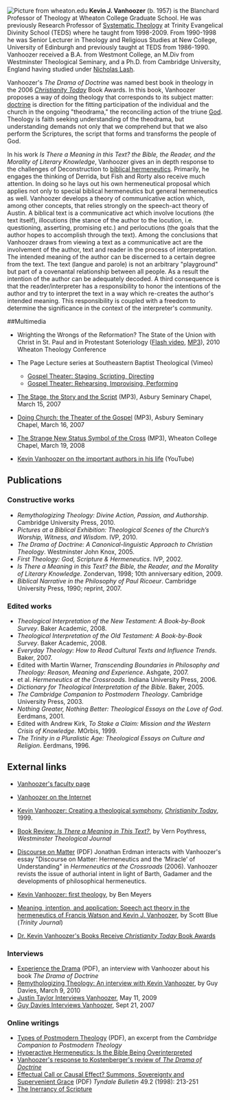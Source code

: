 ![Picture from wheaton.edu](http://www.wheaton.edu/~/media/Images/Faculty%20Images/V/vanhoozer-kevin-fprof.jpg?&mw=168)
**Kevin J. Vanhoozer** (b. 1957) is the Blanchard Professor of
Theology at Wheaton College Graduate School. He was previously
Research Professor of
[Systematic Theology](Systematic_Theology "Systematic Theology") at
Trinity Evangelical Divinity School (TEDS) where he taught from
1998-2009. From 1990-1998 he was Senior Lecturer in Theology and
Religious Studies at New College, University of Edinburgh and
previously taught at TEDS from 1986-1990. Vanhoozer received a B.A.
from Westmont College, an M.Div from Westminster Theological
Seminary, and a Ph.D. from Cambridge University, England having
studied under
[Nicholas Lash](http://en.wikipedia.org/wiki/Nicholas_Langrishe_Alleyne_Lash "w:Nicholas Langrishe Alleyne Lash").

Vanhoozer's *The Drama of Doctrine* was named best book in theology
in the 2006
*[Christianity Today](Christianity_Today "Christianity Today")*
Book Awards. In this book, Vanhoozer proposes a way of doing
theology that corresponds to its subject matter:
[doctrine](Doctrine "Doctrine") is direction for the fitting
participation of the individual and the church in the ongoing
"theodrama," the reconciling action of the triune [God](God "God").
Theology is faith seeking understanding of the theodrama, but
understanding demands not only that we comprehend but that we also
perform the Scriptures, the script that forms and transforms the
people of God.

In his work
*Is There a Meaning in this Text? the Bible, the Reader, and the Morality of Literary Knowledge*,
Vanhoozer gives an in depth response to the challenges of
Deconstruction to
[biblical hermeneutics](Hermeneutics "Hermeneutics"). Primarily, he
engages the thinking of Derrida, but Fish and Rorty also receive
much attention. In doing so he lays out his own hermeneutical
proposal which applies not only to special biblical hermeneutics
but general hermeneutics as well. Vanhoozer develops a theory of
communicative action which, among other concepts, that relies
strongly on the speech-act theory of Austin. A biblical text is a
communicative act which involve locutions (the text itself),
illocutions (the stance of the author to the locution, i.e.
questioning, asserting, promising etc.) and perlocutions (the goals
that the author hopes to accomplish through the text). Among the
conclusions that Vanhoozer draws from viewing a text as a
communicative act are the involvement of the author, text and
reader in the process of interpretation. The intended meaning of
the author can be discerned to a certain degree from the text. The
text (langue and parole) is not an arbitrary "playground" but part
of a covenantal relationship between all people. As a result the
intention of the author can be adequately decoded. A third
consequence is that the reader/interpreter has a responsibility to
honor the intentions of the author and try to interpret the text in
a way which re-creates the author's intended meaning. This
responsibility is coupled with a freedom to determine the
significance in the context of the interpreter's community.

##Multimedia

-   Wrighting the Wrongs of the Reformation? The State of the Union
    with Christ in St. Paul and in Protestant Soteriology
    ([Flash video](http://www.wheaton.edu/media/BITH/100417Vanhoozer.html),
    [MP3](http://espace.wheaton.edu/media/wetn/BITH/mp3/100417Vanhoozer.mp3)),
    2010 Wheaton Theology Conference
-   The Page Lecture series at Southeastern Baptist Theological
    (Vimeo)
    -   [Gospel Theater: Staging, Scripting, Directing](http://vimeo.com/7542727)
    -   [Gospel Theater: Rehearsing, Improvising, Performing](http://vimeo.com/7559499)

-   [The Stage, the Story and the Script](http://media.asburyseminary.edu/audio/chapels/kentucky/2007spring/03152007-hi.mp3)
    (MP3), Asbury Seminary Chapel, March 15, 2007
-   [Doing Church: the Theater of the Gospel](http://media.asburyseminary.edu/audio/chapels/kentucky/2007spring/03162007-hi.mp3)
    (MP3), Asbury Seminary Chapel, March 16, 2007
-   [The Strange New Status Symbol of the Cross](http://adam.wheaton.edu/wetn-mp3/chap07-08/vanhoozer080319.mp3)
    (MP3), Wheaton College Chapel, March 19, 2008
-   [Kevin Vanhoozer on the important authors in his life](http://www.youtube.com/watch?v=hbJ1LuD8DXo)
    (YouTube)

## Publications

### Constructive works

-   *Remythologizing Theology: Divine Action, Passion, and Authorship*.
    Cambridge University Press, 2010.
-   *Pictures at a Biblical Exhibition: Theological Scenes of the Church’s Worship, Witness, and Wisdom*.
    IVP, 2010.
-   *The Drama of Doctrine: A Canonical-linguistic Approach to Christian Theology*.
    Westminster John Knox, 2005.
-   *First Theology: God, Scripture & Hermeneutics*. IVP, 2002.
-   *Is There a Meaning in this Text? the Bible, the Reader, and the Morality of Literary Knowledge*.
    Zondervan, 1998; 10th anniversary edition, 2009.
-   *Biblical Narrative in the Philosophy of Paul Ricoeur*.
    Cambridge University Press, 1990; reprint, 2007.

### Edited works

-   *Theological Interpretation of the New Testament: A Book-by-Book Survey*.
    Baker Academic, 2008.
-   *Theological Interpretation of the Old Testament: A Book-by-Book Survey*.
    Baker Academic, 2008.
-   *Everyday Theology: How to Read Cultural Texts and Influence Trends*.
    Baker, 2007.
-   Edited with Martin Warner,
    *Transcending Boundaries in Philosophy and Theology: Reason, Meaning and Experience*.
    Ashgate, 2007.
-   et al. *Hermeneutics at the Crossroads*. Indiana University
    Press, 2006.
-   *Dictionary for Theological Interpretation of the Bible*.
    Baker, 2005.
-   *The Cambridge Companion to Postmodern Theology*. Cambridge
    University Press, 2003.
-   *Nothing Greater, Nothing Better: Theological Essays on the Love of God*.
    Eerdmans, 2001.
-   Edited with Andrew Kirk,
    *To Stake a Claim: Mission and the Western Crisis of Knowledge*.
    MOrbis, 1999.
-   *The Trinity in a Pluralistic Age: Theological Essays on Culture and Religion*.
    Eerdmans, 1996.

## External links

-   [Vanhoozer's faculty page](http://www.wheaton.edu/Theology/faculty/vanhoozer/index.html)

-   [Vanhoozer on the Internet](http://achorusofehoes.wordpress.com/2010/08/10/vanhoozer-on-the-net/)

-   [Kevin Vanhoozer: Creating a theological symphony](http://www.ctlibrary.com/ct/1999/february8/9t2038.html),
    *[Christianity Today](Christianity_Today "Christianity Today")*,
    1999.
-   [Book Review: *Is There a Meaning in This Text?*](http://www.frame-poythress.org/poythress_articles/1999ReviewVanhoozer.htm),
    by Vern Poythress, *Westminster Theological Journal*
-   [Discourse on Matter](http://docs.google.com/viewer?url=http://erdman31.googlepages.com/Review-Vanhoozer-DiscourseonMatter.pdf)
    (PDF) Jonathan Erdman interacts with Vanhoozer's essay "Discourse
    on Matter: Hermeneutics and the ‘Miracle’ of Understanding" in
    *Hermeneutics at the Crossroads* (2006). Vanhoozer revists the
    issue of authorial intent in light of Barth, Gadamer and the
    developments of philosophical hermeneutics.
-   [Kevin Vanhoozer: first theology](http://faith-theology.blogspot.com/2006/10/kevin-vanhoozer-first-theology.html),
    by Ben Meyers
-   [Meaning, intention, and application: Speech act theory in the hermeneutics of Francis Watson and Kevin J. Vanhoozer](http://www.findarticles.com/p/articles/mi_qa3803/is_200210/ai_n9099312),
    by Scott Blue (*Trinity Journal*)
-   [Dr. Kevin Vanhoozer's Books Receive *Christianity Today* Book Awards](http://www.tiu.edu/tiu/newsCT2006bookawards)

### Interviews

-   [Experience the Drama](http://docs.google.com/viewer?url=http://www.tiu.edu/files/tiu/trinitymagazine/drama06.pdf)
    (PDF), an interview with Vanhoozer about his book
    *The Drama of Doctrine*
-   [Remythologizing Theology: An interview with Kevin Vanhoozer](http://exiledpreacher.blogspot.com/2010/03/remythologizing-theology-interview-with.html),
    by Guy Davies, March 9, 2010
-   [Justin Taylor Interviews Vanhoozer](http://theologica.blogspot.com/2009/05/interview-with-kevin-vanhoozer.html),
    May 11, 2009
-   [Guy Davies Interviews Vanhoozer](http://exiledpreacher.blogspot.com/2007/09/kevin-vanhoozer-interview.html),
    Sept 21, 2007

### Online writings

-   [Types of Postmodern Theology](http://docs.google.com/viewer?url=http://assets.cambridge.org//052179/062X/sample/052179062Xws.pdf)
    (PDF), an excerpt from the
    *Cambridge Companion to Postmodern Theology*
-   [Hyperactive Hermeneutics: Is the Bible Being Overinterpreted](http://www.catalystresources.org/issues/194vanhoozer.html)
-   [Vanhoozer's response to Kostenberger's review of *The Drama of Doctrine*](http://www.biblicalfoundations.org/?p=117)
-   [Effectual Call or Causal Effect? Summons, Sovereignty and Supervenient Grace](http://docs.google.com/viewer?url=http://tyndalehouse.com/tynbul/library/TynBull_1998_49_2_02_Vanhoozer_EffectualCall.pdf)
    (PDF) *Tyndale Bulletin* 49.2 (1998): 213-251
-   [The Inerrancy of Scripture](http://www.theologynetwork.org/biblical-studies/getting-stuck-in/the-inerrancy-of-scripture.htm)



